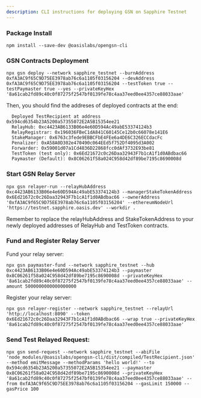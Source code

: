 ```yaml
---
description: CLI instructions for deploying GSN on Sapphire Testnet
---
```


### Package Install

```shell
npm install --save-dev @oasislabs/opengsn-cli 
```

### GSN Contracts Deployment


```shell
npx gsn deploy --network sapphire_testnet --burnAddress 0xfA3AC9f65C9D75EE3978ab76c6a1105f03156204 --devAddress 0xfA3AC9f65C9D75EE3978ab76c6a1105f03156204 --testToken true --testPaymaster true --yes --privateKeyHex '8a61cab2fd89c40c0f87275f2547bf0139fe78c4aa37eed0ee4357ce88033aae'
```

Then, you should find the addreses of deployed contracts at the end:

```shell
  Deployed TestRecipient at address 0x594cd6354b23A5200a57355072E2A5B15354ee21
  RelayHub: 0xc4423AB6133B06e4e60D594Ac49abE53374124b3
  RelayRegistrar: 0x196036FBeC1dA841C60145Ce12b0c66078e141E6
  StakeManager: 0x6763c3fede9EBBCFbE4FEe6a4DE6C326ECCdacFc
  Penalizer: 0xA58A0D302e470490c064EEd5f752Df4095d3A002
  Forwarder: 0x59001d07a1Cd4836D22868fcc0dAf3732E93be81
  TestToken (test only): 0x6Ed21672c0c26Daa32943F7b1cA1f1d0ABdbac66
  Paymaster (Default): 0x8C06261f58a024C958d42df89be7195c8690008d
```


### Start GSN Relay Server

```shell
npx gsn relayer-run --relayHubAddress 0xc4423AB6133B06e4e60D594Ac49abE53374124b3 --managerStakeTokenAddress  0x6Ed21672c0c26Daa32943F7b1cA1f1d0ABdbac66 --ownerAddress '0xfA3AC9f65C9D75EE3978ab76c6a1105f03156204' --ethereumNodeUrl 'https://testnet.sapphire.oasis.dev' --workdir .
```

Remember to replace the relayHubAddress and StakeTokenAddress to your newly deployed addresses of RelayHub and TestToken contracts.

### Fund and Register Relay Server

Fund your relay server:

```shell
npx gsn paymaster-fund --network sapphire_testnet --hub 0xc4423AB6133B06e4e60D594Ac49abE53374124b3 --paymaster 0x8C06261f58a024C958d42df89be7195c8690008d --privateKeyHex '8a61cab2fd89c40c0f87275f2547bf0139fe78c4aa37eed0ee4357ce88033aae' --amount 5000000000000000000
```

Register your relay server:

```shell
npx gsn relayer-register --network sapphire_testnet --relayUrl 'http://localhost:8090' --token 0x6Ed21672c0c26Daa32943F7b1cA1f1d0ABdbac66 --wrap true --privateKeyHex '8a61cab2fd89c40c0f87275f2547bf0139fe78c4aa37eed0ee4357ce88033aae'
```

### Send Test Relayed Request:

```shell
npx gsn send-request --network sapphire_testnet --abiFile 'node_modules/@oasislabs/opengsn-cli/dist/compiled/TestRecipient.json' --method emitMessage --methodParams 'hello world!' --to 0x594cd6354b23A5200a57355072E2A5B15354ee21 --paymaster 0x8C06261f58a024C958d42df89be7195c8690008d --privateKeyHex '8a61cab2fd89c40c0f87275f2547bf0139fe78c4aa37eed0ee4357ce88033aae' --from 0xfA3AC9f65C9D75EE3978ab76c6a1105f03156204 --gasLimit 150000 --gasPrice 100
```

